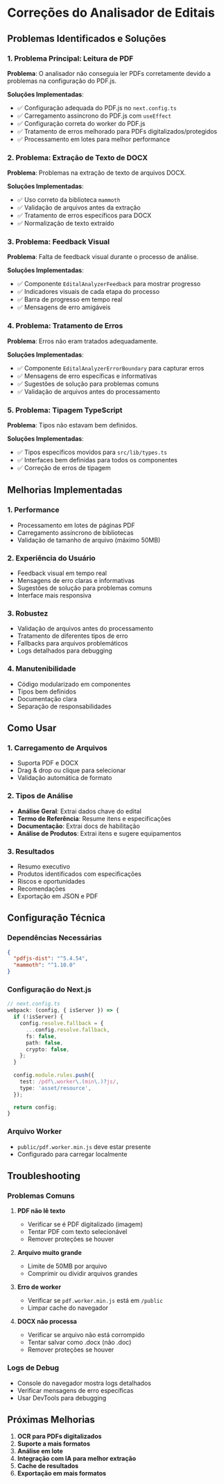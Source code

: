 # Correções do Analisador de Editais

## Problemas Identificados e Soluções

### 1. Problema Principal: Leitura de PDF
**Problema**: O analisador não conseguia ler PDFs corretamente devido a problemas na configuração do PDF.js.

**Soluções Implementadas**:
- ✅ Configuração adequada do PDF.js no `next.config.ts`
- ✅ Carregamento assíncrono do PDF.js com `useEffect`
- ✅ Configuração correta do worker do PDF.js
- ✅ Tratamento de erros melhorado para PDFs digitalizados/protegidos
- ✅ Processamento em lotes para melhor performance

### 2. Problema: Extração de Texto de DOCX
**Problema**: Problemas na extração de texto de arquivos DOCX.

**Soluções Implementadas**:
- ✅ Uso correto da biblioteca `mammoth`
- ✅ Validação de arquivos antes da extração
- ✅ Tratamento de erros específicos para DOCX
- ✅ Normalização de texto extraído

### 3. Problema: Feedback Visual
**Problema**: Falta de feedback visual durante o processo de análise.

**Soluções Implementadas**:
- ✅ Componente `EditalAnalyzerFeedback` para mostrar progresso
- ✅ Indicadores visuais de cada etapa do processo
- ✅ Barra de progresso em tempo real
- ✅ Mensagens de erro amigáveis

### 4. Problema: Tratamento de Erros
**Problema**: Erros não eram tratados adequadamente.

**Soluções Implementadas**:
- ✅ Componente `EditalAnalyzerErrorBoundary` para capturar erros
- ✅ Mensagens de erro específicas e informativas
- ✅ Sugestões de solução para problemas comuns
- ✅ Validação de arquivos antes do processamento

### 5. Problema: Tipagem TypeScript
**Problema**: Tipos não estavam bem definidos.

**Soluções Implementadas**:
- ✅ Tipos específicos movidos para `src/lib/types.ts`
- ✅ Interfaces bem definidas para todos os componentes
- ✅ Correção de erros de tipagem

## Melhorias Implementadas

### 1. Performance
- Processamento em lotes de páginas PDF
- Carregamento assíncrono de bibliotecas
- Validação de tamanho de arquivo (máximo 50MB)

### 2. Experiência do Usuário
- Feedback visual em tempo real
- Mensagens de erro claras e informativas
- Sugestões de solução para problemas comuns
- Interface mais responsiva

### 3. Robustez
- Validação de arquivos antes do processamento
- Tratamento de diferentes tipos de erro
- Fallbacks para arquivos problemáticos
- Logs detalhados para debugging

### 4. Manutenibilidade
- Código modularizado em componentes
- Tipos bem definidos
- Documentação clara
- Separação de responsabilidades

## Como Usar

### 1. Carregamento de Arquivos
- Suporta PDF e DOCX
- Drag & drop ou clique para selecionar
- Validação automática de formato

### 2. Tipos de Análise
- **Análise Geral**: Extrai dados chave do edital
- **Termo de Referência**: Resume itens e especificações
- **Documentação**: Extrai docs de habilitação
- **Análise de Produtos**: Extrai itens e sugere equipamentos

### 3. Resultados
- Resumo executivo
- Produtos identificados com especificações
- Riscos e oportunidades
- Recomendações
- Exportação em JSON e PDF

## Configuração Técnica

### Dependências Necessárias
```json
{
  "pdfjs-dist": "^5.4.54",
  "mammoth": "^1.10.0"
}
```

### Configuração do Next.js
```typescript
// next.config.ts
webpack: (config, { isServer }) => {
  if (!isServer) {
    config.resolve.fallback = {
      ...config.resolve.fallback,
      fs: false,
      path: false,
      crypto: false,
    };
  }
  
  config.module.rules.push({
    test: /pdf\.worker\.(min\.)?js/,
    type: 'asset/resource',
  });

  return config;
}
```

### Arquivo Worker
- `public/pdf.worker.min.js` deve estar presente
- Configurado para carregar localmente

## Troubleshooting

### Problemas Comuns

1. **PDF não lê texto**
   - Verificar se é PDF digitalizado (imagem)
   - Tentar PDF com texto selecionável
   - Remover proteções se houver

2. **Arquivo muito grande**
   - Limite de 50MB por arquivo
   - Comprimir ou dividir arquivos grandes

3. **Erro de worker**
   - Verificar se `pdf.worker.min.js` está em `/public`
   - Limpar cache do navegador

4. **DOCX não processa**
   - Verificar se arquivo não está corrompido
   - Tentar salvar como .docx (não .doc)
   - Remover proteções se houver

### Logs de Debug
- Console do navegador mostra logs detalhados
- Verificar mensagens de erro específicas
- Usar DevTools para debugging

## Próximas Melhorias

1. **OCR para PDFs digitalizados**
2. **Suporte a mais formatos**
3. **Análise em lote**
4. **Integração com IA para melhor extração**
5. **Cache de resultados**
6. **Exportação em mais formatos** 